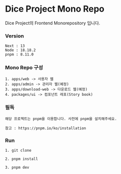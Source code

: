 # Dice Project Mono Repo

Dice Project의 Frontend Monorepository 입니다.

### Version

```
Next : 13
Node : 18.18.2
pnpm : 8.11.0
```

### Mono Repo 구성

```
1. apps/web -> 사용자 웹
2. apps/admin -> 관리자 웹(예정)
3. apps/download-web -> 다운로드 웹(예정)
4. packages/ui -> 컴포넌트 레포(Story book)
```

### 필독

```
해당 프로젝트는 pnpm을 이용합니다. 사전에 pnpm을 설치해주세요.

참고 : https://pnpm.io/ko/installation
```

### Run

```
1. git clone

2. pnpm install

3. pnpm dev
```
